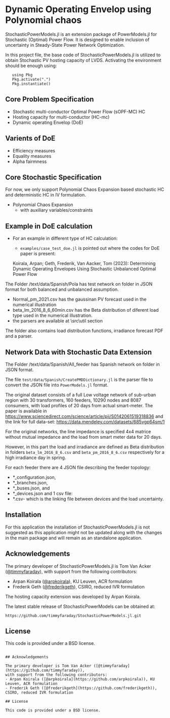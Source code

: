 # Dynamic Operating Envelop using Polynomial chaos

StochasticPowerModels.jl is an extension package of PowerModels.jl for 
Stochastic (Optimal) Power Flow. It is designed to enable inclusion of 
uncertainty in Steady-State Power Network Optimization. 

In this project file, the base code of StochasticPowerModels.jl is utilized to obtain Stochastic PV hosting capacity of LVDS. Activating the environment should be enough using:
 ```
    using Pkg
    Pkg.activate(".")
    Pkg.instantiate()
```
## Core Problem Specification

- Stochastic multi-conductor Optimal Power Flow (sOPF-MC) HC
- Hosting capacity for multi-conductor (HC-mc)
- Dynamic operating Envelop (DoE)


## Varients of DoE

- Efficiency measures
- Equality measures
- Alpha fairmness

## Core Stochastic Specification
For now, we only support Polynomial Chaos Expansion based stochastic HC and deterministic HC in IV formulation.

- Polynomial Chaos Expansion
    - with auxiliary variables/constraints

## Example in DoE calculation
- For an example in different type of HC calculation:
    - `examples/case_test_doe.jl` is pointed out where the codes for DoE paper is present:
    
    Koirala, Arpan; Geth, Frederik, Van Aacker, Tom (2023): Determining Dynamic Operating Envelopes Using Stochastic Unbalanced Optimal Power Flow 

The Folder /text/data/Spanish/Pola has test network on folder in JSON format for both balanced and unbalanced assumption.
- Normal_pm_2021.csv has the gaussinan PV forecast used in the numerical illustration
- beta_lm_2016_8_6_60min.csv has the Beta distribution of diferent load type used in the numerical illustration.
- the parsers are available at \src\util section

The folder also contains load distribution functions, irradiance forecast PDF and a parser.
    
## Network Data with Stochastic Data Extension
The Folder /text/data/Spanish/All_feeder has Spanish network on folder in JSON format. 

The file `test/data/Spanish/CreatePMDDictionary.jl` is the parser file to convert the JSON file into `PowerModels.jl` format.

The original dataset consists of a full Low voltage network of sub-urban region with 30 transformers, 160 feeders, 10290 nodes and 8087 consumers, with load profiles of 20 days from actual smart-meter.
The paper is available in https://www.sciencedirect.com/science/article/pii/S0142061519318836
and the link for full data-set: https://data.mendeley.com/datasets/685vgp64sm/1

For the original networks, the line impedance is specified 4x4 matrice without mutual impedance and the load from smart meter data for 20 days.

However, in this part the load and irradiance are defined as Beta distribution in folders `beta_lm_2016_8_6.csv` and `beta_pm_2016_8_6.csv` respectively for a high irradiance day in spring. 

For each feeder there are 4 JSON file describing the feeder topology:
	
- *_configuration.json, 
- *_branches.json, 
- *_buses.json, and 
- *_devices.json 
and 1 csv file:
- *.csv- which is the linking file between devices and the load uncertainty. 

    
## Installation
For this application the installation of StochasticPowerModels.jl is not suggested as this application might not be updated along with the changes in the main package and will remain as an standalone application.

## Acknowledgements

The primary developer of StochasticPowerModels.jl is Tom Van Acker ([@timmyfaraday](https://github.com/timmyfaraday)), 
with support from the following contributors:
- Arpan Koirala ([@arpkoirala](https://github.com/arpkoirala)), KU Leuven, ACR formulation
- Frederik Geth ([@frederikgeth](https://github.com/frederikgeth)), CSIRO, reduced IVR formulation

The hosting capacity extension was developed by Arpan Koirala.

The latest stable release of StochasticPowerModels can be obtained at:

```
https://github.com/timmyfaraday/StochasticPowerModels.jl.git
```
## License

This code is provided under a BSD license.

```

## Acknowledgements

The primary developer is Tom Van Acker ([@timmyfaraday](https://github.com/timmyfaraday)), 
with support from the following contributors:
- Arpan Koirala ([@arpkoirala](https://github.com/arpkoirala)), KU Leuven, ACR formulation
- Frederik Geth ([@frederikgeth](https://github.com/frederikgeth)), CSIRO, reduced IVR formulation

## License

This code is provided under a BSD license.
